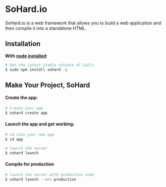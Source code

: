 # SoHard.io

SoHard.io is a web framework that allows you to build a web application and then compile it into a standalone HTML.

## Installation

**With [node](http://nodejs.org) [installed](http://sailsjs.org/#!documentation/new-to-nodejs):**
```sh
# Get the latest stable release of Sails
$ sudo npm install sohard -g
```

## Make Your Project, SoHard

#### Create the app:
```sh
# Create your app
$ sohard create app
```

#### Launch the app and get working:
```sh
# cd into your new app
$ cd app

# launch the server
$ sohard launch
```

#### Compile for production
```sh
# launch the server with production code
$ sohard launch --env production
```